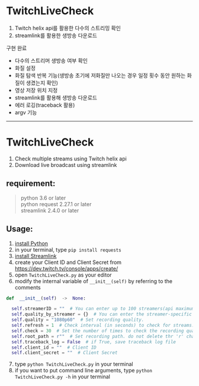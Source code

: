 # TwitchLiveCheck

1. Twitch helix api를 활용한 다수의 스트리밍 확인
2. streamlink를 활용한 생방송 다운로드


구현 완료   
* 다수의 스트리머 생방송 여부 확인
* 화질 설정
* 화질 탐색 반복 기능(생방송 초기에 저화질만 나오는 경우 일정 횟수 동안 원하는 화질이 생겼는지 확인)
* 영상 저장 위치 지정
* streamlink를 활용해 생방송 다운로드
* 에러 로깅(traceback 활용)
* argv 기능
***

# TwitchLiveCheck

1. Check multiple streams using Twitch helix api
2. Download live broadcast using streamlink


## requirement:
> python 3.6 or later   
> python request 2.27.1 or later   
> streamlink 2.4.0 or later   


## Usage:
1. [install Python](https://www.python.org/downloads/)
2. in your terminal, type `pip install requests`
3. [install Streamlink](https://github.com/streamlink/streamlink/releases)
4. create your Client ID and Client Secret from <https://dev.twitch.tv/console/apps/create/>
5. open `TwitchLiveCheck.py` as your editor
6. modify the internal variable of `__init__(self)` by referring to the comments
```python
def  __init__(self)  ->  None:

  self.streamerID = ""  # You can enter up to 100 streamers(api maximum limit), separated by spaces example: "username1 username2 ... "
  self.quality_by_streamer = {}  # You can enter the streamer-specific quality if necessary. Don't overlap self.streamerID. example: {"username 1":"quality 1", "username 2":"quality 2"}
  self.quality = "1080p60"  # Set recording quality.
  self.refresh = 1  # Check interval (in seconds) to check for streams. you can enter decimals
  self.check = 30  # Set the number of times to check the recording quality. If there's no recording quality beyond the number of searches, change the quality to best. you must enter an integer
  self.root_path = r""  # Set recording path. do not delete thr 'r' character
  self.traceback_log = False  # if True, save traceback log file
  self.client_id = ""  # Client ID
  self.client_secret = ""  # Client Secret
```
7. type `python TwitchLiveCheck.py` in your terminal
8. if you want to put command line arguments, type `python TwitchLiveCheck.py -h` in your terminal